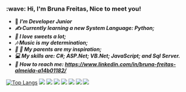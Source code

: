  <h3>:wave: Hi, I'm Bruna Freitas, Nice to meet you!</h3>

- :woman: <i><b>I’m Developer Junior <br/>
- &#9997; Currently learning a new System Language: Python; <br/>
- 🍰 I love sweets a lot; <br/>
- :notes: Music is my determination; <br/>
- :older_woman: :older_man: My parents are my inspiration; <br/>
- :computer: My skills are: C#; ASP.Net; VB.Net; JavaScript; and Sql Server.<br/>
- :speech_balloon: How to reach me: https://www.linkedin.com/in/bruna-freitas-almeida-a14b01182/ </i></b>

<!---
CrowPc/CrowPc is a ✨ special ✨ repository because its `README.md` (this file) appears on your GitHub profile.
You can click the Preview link to take a look at your changes.
--->

[![Top Langs](https://github-readme-stats.vercel.app/api/top-langs/?username=BrunaFreitasAlmeida&layout=demo)](https://github.com/BrunaFreitasAlmeida/github-readme-stats) <img src="https://img.icons8.com/color/48/000000/c-sharp-logo-2.png"/> <img src="https://img.icons8.com/color/48/000000/javascript--v1.png"/> <img src="https://img.icons8.com/color/48/000000/html-5--v1.png"/> <img src="https://img.icons8.com/color/48/000000/css3.png"/> <img src="https://img.icons8.com/color/48/000000/typescript.png"/> <img src="https://img.icons8.com/color/48/000000/microsoft-sql-server.png"/> <img src="https://img.icons8.com/fluency/48/000000/mysql-logo.png"/>

